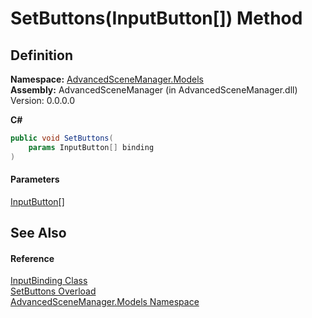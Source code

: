 # SetButtons(InputButton\[]) Method

## Definition

**Namespace:** [AdvancedSceneManager.Models](N_AdvancedSceneManager_Models.md)\
**Assembly:** AdvancedSceneManager (in AdvancedSceneManager.dll) Version: 0.0.0.0

**C#**

```c#
public void SetButtons(
	params InputButton[] binding
)
```

#### Parameters

&#x20; [InputButton](T_AdvancedSceneManager_Models_InputButton.md)\[]&#x20;

## See Also

#### Reference

[InputBinding Class](T_AdvancedSceneManager_Models_InputBinding.md)\
[SetButtons Overload](Overload_AdvancedSceneManager_Models_InputBinding_SetButtons.md)\
[AdvancedSceneManager.Models Namespace](N_AdvancedSceneManager_Models.md)
